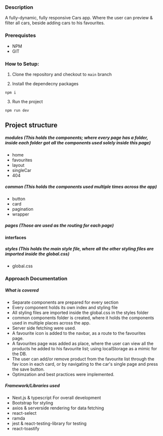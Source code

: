 ### Description

A fully-dynamic, fully responsive Cars app. Where the user can preview & filter all cars, beside adding cars to his favourites.

### Prerequistes
- NPM
- GIT

### How to Setup: 

1. Clone the repository and checkout to `main` branch

2. Install the dependecny packages
  ```
  npm i
  ``` 
3. Run the project
  ```
  npm run dev
  ``` 
## Project structure
  ##### modules (This holds the components; where every page has a folder, inside each folder got all the components used solely inside this page)

  + home
  + favourites
  + layout
  + singleCar
  + 404

##### common (This holds the components used multiple times across the app)

  + button
  + card
  + pagination
  + wrapper

##### pages (Those are used as the routing for each page)

#### interfaces

##### styles (This holds the main style file, where all the other styling files are imported inside the global.css)
  + global.css


### Approach Documentation
##### What is covered
- Separate components are prepared for every section
- Every component holds its own index and styling file
- All styling files are imported inside the global.css in the styles folder
- common components folder is created, where it holds the components used in multiple places across the app.
- Server side fetching were used.
- A favourite icon is added to the navbar, as a route to the favourites page.
- A favourites page was added as place, where the user can view all the products he added to his favourite list; using localStorage as a mimic for the DB.
- The user can add/or remove product from the favourite list through the fav icon in each card, or by navigating to the car's single page and press the save button.
- Optimzation and best practices were implemented.

##### Framework/Libraries used
- Next.js & typescript For overall development
- Bootstrap for styling
- axios & serverside rendering for data fetching
- react-select
- ramda
- jest & react-testing-library for testing
- react-toastify
